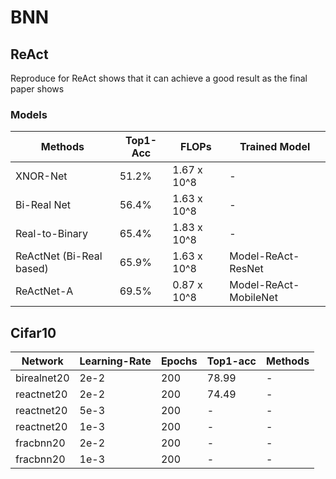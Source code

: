 # BNN 
## ReAct 
Reproduce for ReAct shows that it can achieve a good result as the final paper shows

### Models

| Methods | Top1-Acc | FLOPs | Trained Model | 
| - | - | - | - |
XNOR-Net | 51.2% | 1.67 x 10^8 | - |
Bi-Real Net | 56.4% | 1.63 x 10^8 | - | 
Real-to-Binary | 65.4% | 1.83 x 10^8 | -
ReActNet (Bi-Real based) | 65.9% | 1.63 x 10^8 | Model-ReAct-ResNet
ReActNet-A | 69.5% | 0.87 x 10^8 | Model-ReAct-MobileNet

## Cifar10 
| Network | Learning-Rate | Epochs | Top1-acc | Methods 
| - | - | - | - | - |
| birealnet20 | 2e-2 | 200 | 78.99 | - | 
| reactnet20 | 2e-2 | 200 | 74.49 | - |
| reactnet20 | 5e-3 | 200 | - | - |
| reactnet20 | 1e-3 | 200 | - | - |
| fracbnn20 | 2e-2 | 200 | - | - |
| fracbnn20 | 1e-3 | 200 | - | - |